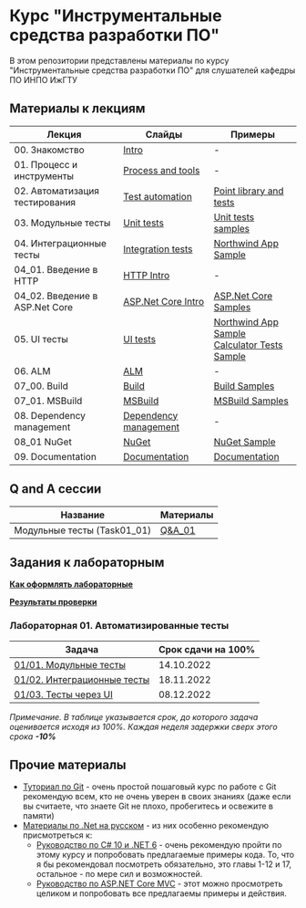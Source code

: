 # Курс "Инструментальные средства разработки ПО"

В этом репозитории представлены материалы по курсу "Инструментальные средства разработки ПО" для слушателей кафедры ПО ИНПО ИжГТУ

## Материалы к лекциям

|Лекция|Слайды|Примеры|
|---|---|---|
|00. Знакомство|[Intro](/Lections/00_Intro.pptx?raw=true)|-|
|01. Процесс и инструменты|[Process and tools](/Lections/01_Process_and_tools.pptx?raw=true)|-|
|02. Автоматизация тестирования|[Test automation](/Lections/02_Test_automation.pptx?raw=true)|[Point library and tests](/Lections/02_Test_automation)|
|03. Модульные тесты|[Unit tests](/Lections/03_Unit_tests.pptx?raw=true)|[Unit tests samples](/Lections/03_Unit_tests)|
|04. Интеграционные тесты|[Integration tests](/Lections/04_Integration_tests.pptx?raw=true)|[Northwind App Sample](/Lections/04_Integration_and_UI_tests/NorthwindApp)|
|04_01. Введение в HTTP|[HTTP Intro](/Lections/04_01_HTTP_Intro.pptx?raw=true)|-|
|04_02. Введение в ASP.Net Core|[ASP.Net Core Intro](/Lections/04_02_ASPNet_Core_Intro.pptx?raw=true)|[ASP.Net Core Samples](/Lections/04_02_ASPNet_Core)|
|05. UI тесты|[UI tests](/Lections/05_UI_tests.pptx?raw=true)|[Northwind App Sample](/Lections/04_Integration_and_UI_tests/NorthwindApp) <br/>[Calculator Tests Sample](/Lections/04_Integration_and_UI_tests/CalculatorTests)|
|06. ALM |[ALM](/Lections/06_ALM.pptx?raw=true)|-|
|07_00. Build |[Build](/Lections/07_00_Build.pptx?raw=true)|[Build Samples](/Lections/07_00_Build)|
|07_01. MSBuild |[MSBuild](/Lections/07_01_MSBuild.pptx?raw=true)|[MSBuild Samples](/Lections/07_01_MSBuild)|
|08. Dependency management|[Dependency management](/Lections/08_00_Dependency_management.pptx?raw=true)|-|
|08_01 NuGet|[NuGet](/Lections/08_01_NuGet.pptx?raw=true)|[NuGet Sample](/Lections/08_01_NuGet)|
|09. Documentation|[Documentation](/Lections/09_Documentation.pptx.pptx?raw=true)|[Documentation](/Lections/09_Documentation)|


## Q and A сессии

|Название|Материалы|
|---|---|
|Модульные тесты (Task01_01)|[Q&A_01](/Other/QandA/QandA01_01.pptx?raw=true)|

## Задания к лабораторным

**[Как оформлять лабораторные](docs/lab_intro.md)**

**[Результаты проверки](docs/results.md)**

### Лабораторная 01. Автоматизированные тесты

|Задача|Срок сдачи на 100%|
|---|--|
|[01/01. Модульные тесты](Labs/01_Test_automation/task_01_unit_tests.md)|14.10.2022|
|[01/02. Интеграционные тесты](Labs/01_Test_automation/task_02_integration_tests.md)|18.11.2022|
|[01/03. Тесты через UI](Labs/01_Test_automation/task_03_ui_tests.md)|08.12.2022|

*Примечание. В таблице указывается срок, до которого задача оценивается исходя из 100%. Каждая неделя задержки сверх этого срока **-10%***


## Прочие материалы

- [Туториал по Git](https://githowto.com/ru) - очень простой пошаговый курс по работе с Git рекомендую всем, кто не очень уверен в своих знаниях (даже если вы считаете, что знаете Git не плохо, пробегитесь и освежите в памяти)
- [Материалы по .Net на русском](https://metanit.com/sharp/) - из них особенно рекомендую присмотреться к:
    - [Руководство по C# 10 и .NET 6](https://metanit.com/sharp/tutorial/) - очень рекомендую пройти по этому курсу и попробовать предлагаемые примеры кода. То, что я бы рекомендовал посмотреть обязательно, это главы 1-12 и 17, остальное - по мере сил и возможностей. 
    - [Руководство по ASP.NET Core MVC](https://metanit.com/sharp/aspnetmvc/) - этот можно просмотреть целиком и попробовать все предлагаемы примеры и действия.